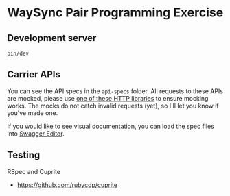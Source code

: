 # WaySync Pair Programming Exercise

## Development server

```
bin/dev
```

## Carrier APIs

You can see the API specs in the `api-specs` folder. All requests to these APIs are mocked, please use [one of these HTTP libraries](https://github.com/bblimke/webmock/blob/master/README.md#supported-http-libraries) to ensure mocking works. The mocks do not catch invalid requests (yet), so I'll let you know if you've made one.

If you would like to see visual documentation, you can load the spec files into [Swagger Editor](https://editor.swagger.io/).

## Testing

RSpec and Cuprite

* https://github.com/rubycdp/cuprite
